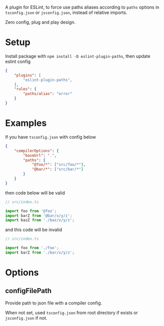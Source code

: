 A plugin for ESLint, to force use paths aliases according to `paths` options in `tsconfig.json` or `jsconfig.json`, instead of relative imports.

Zero config, plug and play design.

# Setup

Install package with `npm install -D eslint-plugin-paths`, then update eslint config

```json
{
	"plugins": [
		"eslint-plugin-paths",
	],
	"rules": {
		"paths/alias": "error"
	}
}
```

# Examples

If you have `tsconfig.json` with config below

```json
{
	"compilerOptions": {
		"baseUrl": ".",
		"paths": {
			"@foo/*": ["src/foo/*"],
			"@bar/*": ["src/bar/*"]
		}
	}
}
```

then code below will be valid

```ts
// src/index.ts

import foo from '@foo';
import barZ from '@bar/x/y/z';
import bazZ from './baz/x/y/z';
```

and this code will be invalid

```ts
// src/index.ts

import foo from './foo';
import barZ from './bar/x/y/z';
```

# Options

## configFilePath

Provide path to json file with a compiler config.

When not set, used `tsconfig.json` from root directory if exists or `jsconfig.json` if not.